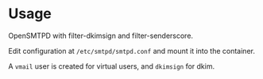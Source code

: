 # Usage

OpenSMTPD with filter-dkimsign and filter-senderscore.

Edit configuration at `/etc/smtpd/smtpd.conf` and mount it into the container.

A `vmail` user is created for virtual users, and `dkimsign` for dkim.
